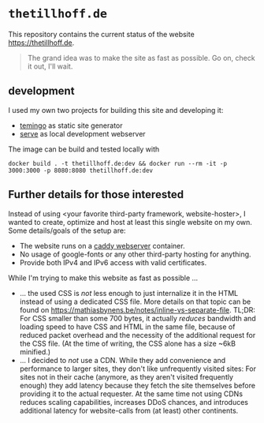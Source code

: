 # `thetillhoff.de`

This repository contains the current status of the website https://thetillhoff.de.

> The grand idea was to make the site as fast as possible. Go on, check it out, I'll wait.

## development

I used my own two projects for building this site and developing it:
- [temingo](https://github.com/tillhoff/temingo) as static site generator
- [serve](https://github.com/tillhoff/serve) as local development webserver

The image can be build and tested locally with
```
docker build . -t thetillhoff.de:dev && docker run --rm -it -p 3000:3000 -p 8080:8080 thetillhoff.de:dev
```

## Further details for those interested

Instead of using \<your favorite third-party framework, website-hoster\>, I wanted to create, optimize and host at least this single website on my own.
Some details/goals of the setup are:
- The website runs on a [caddy webserver](https://caddyserver.com/) container.
- No usage of google-fonts or any other third-party hosting for anything.
- Provide both IPv4 and IPv6 access with valid certificates.

While I'm trying to make this website as fast as possible ...
- ... the used CSS is *not* less enough to just internalize it in the HTML instead of using a dedicated CSS file. More details on that topic can be found on https://mathiasbynens.be/notes/inline-vs-separate-file. TL;DR: For CSS smaller than some 700 bytes, it actually *reduces* bandwidth and loading speed to have CSS and HTML in the same file, because of reduced packet overhead and the necessity of the additional request for the CSS file. (At the time of writing, the CSS alone has a size ~6kB minified.)
- ... I decided to *not* use a CDN. While they add convenience and performance to larger sites, they don't like unfrequently visited sites: For sites not in their cache (anymore, as they aren't visited frequently enough) they add latency because they fetch the site themselves before providing it to the actual requester. At the same time not using CDNs reduces scaling capabilities, increases DDoS chances, and introduces additional latency for website-calls from (at least) other continents.
